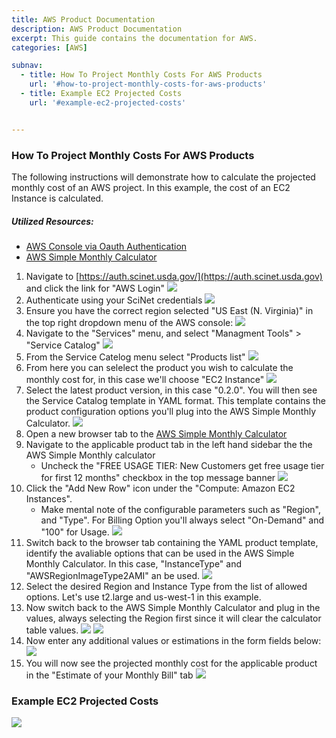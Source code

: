 ```yaml
---
title: AWS Product Documentation
description: AWS Product Documentation
excerpt: This guide contains the documentation for AWS.
categories: [AWS]

subnav:
  - title: How To Project Monthly Costs For AWS Products
    url: '#how-to-project-monthly-costs-for-aws-products'
  - title: Example EC2 Projected Costs
    url: '#example-ec2-projected-costs'


---
```



### How To Project Monthly Costs For AWS Products

The following instructions will demonstrate how to calculate the projected monthly cost of an AWS project. In this example, the cost of an EC2 Instance is calculated.

##### Utilized Resources:
* [AWS Console via Oauth Authentication](https://auth.scinet.usda.gov)
* [AWS Simple Monthly Calculator](https://calculator.s3.amazonaws.com/index.html)


1. Navigate to [https://auth.scinet.usda.gov/](https://auth.scinet.usda.gov) and click the link for "AWS Login"
![](/assets/img/productdocumentation1.png)
2. Authenticate using your SciNet credentials 
![](/assets/img/productdocumentation2.png)
3. Ensure you have the correct region selected "US East (N. Virginia)" in the top right dropdown menu of the AWS console:
![](/assets/img/productdocumentation3.png)
4. Navigate to the "Services" menu, and select "Managment Tools" > "Service Catalog"
![](/assets/img/productdocumentation4.png)
5. From the Service Catelog menu select "Products list"
![](/assets/img/productdocumentation5.png)
6. From here you can selelect the product you wish to calculate the monthly cost for, in this case we'll choose "EC2 Instance"
![](/assets/img/productdocumentation6.png)
7. Select the latest product version, in this case "0.2.0". You will then see the Service Catalog template in YAML format. This template contains the product configuration options you'll plug into the AWS Simple Monthly Calculator.
![](/assets/img/productdocumentation7.png)
8. Open a new browser tab to the [AWS Simple Monthly Calculator](https://calculator.s3.amazonaws.com/index.html)
9. Navigate to the applicable product tab in the left hand sidebar the the AWS Simple Monthly calculator
    *  Uncheck the "FREE USAGE TIER: New Customers get free usage tier for first 12 months" checkbox in the top message banner
![](/assets/img/productdocumentation8.png)
10. Click the "Add New Row" icon under the "Compute: Amazon EC2 Instances".
    *  Make mental note of the configurable parameters such as "Region", and "Type". For Billing Option you'll always select "On-Demand" and "100" for Usage.
![](/assets/img/productdocumentation9.png)
11. Switch back to the browser tab containing the YAML product template, identify the avaliable options that can be used in the AWS Simple Monthly Calculator. In this case, "InstanceType" and "AWSRegionImageType2AMI" an be used.
![](/assets/img/productdocumentation10.png)
12. Select the desired Region and Instance Type from the list of allowed options. Let's use t2.large and us-west-1 in this example.
13. Now switch back to the AWS Simple Monthly Calculator and plug in the values, always selecting the Region first since it will clear the calculator table values.
![](/assets/img/productdocumentation11.png)
![](/assets/img/productdocumentation12.png)
14. Now enter any additional values or estimations in the form fields below:
![](/assets/img/productdocumentation13.png)
15. You will now see the projected monthly cost for the applicable product in the "Estimate of your Monthly Bill" tab
![](/assets/img/productdocumentation14.png)

### Example EC2 Projected Costs
![](/assets/img/productdocumentation15.png)

